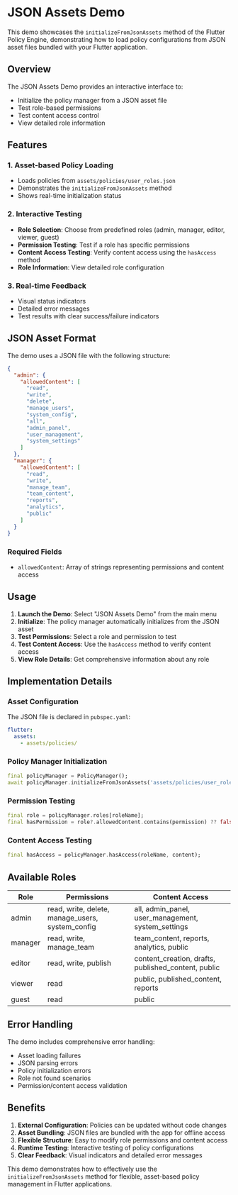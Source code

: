 # JSON Assets Demo

This demo showcases the `initializeFromJsonAssets` method of the Flutter Policy Engine, demonstrating how to load policy configurations from JSON asset files bundled with your Flutter application.

## Overview

The JSON Assets Demo provides an interactive interface to:

- Initialize the policy manager from a JSON asset file
- Test role-based permissions
- Test content access control
- View detailed role information

## Features

### 1. Asset-based Policy Loading

- Loads policies from `assets/policies/user_roles.json`
- Demonstrates the `initializeFromJsonAssets` method
- Shows real-time initialization status

### 2. Interactive Testing

- **Role Selection**: Choose from predefined roles (admin, manager, editor, viewer, guest)
- **Permission Testing**: Test if a role has specific permissions
- **Content Access Testing**: Verify content access using the `hasAccess` method
- **Role Information**: View detailed role configuration

### 3. Real-time Feedback

- Visual status indicators
- Detailed error messages
- Test results with clear success/failure indicators

## JSON Asset Format

The demo uses a JSON file with the following structure:

```json
{
  "admin": {
    "allowedContent": [
      "read",
      "write",
      "delete",
      "manage_users",
      "system_config",
      "all",
      "admin_panel",
      "user_management",
      "system_settings"
    ]
  },
  "manager": {
    "allowedContent": [
      "read",
      "write",
      "manage_team",
      "team_content",
      "reports",
      "analytics",
      "public"
    ]
  }
}
```

### Required Fields

- `allowedContent`: Array of strings representing permissions and content access

## Usage

1. **Launch the Demo**: Select "JSON Assets Demo" from the main menu
2. **Initialize**: The policy manager automatically initializes from the JSON asset
3. **Test Permissions**: Select a role and permission to test
4. **Test Content Access**: Use the `hasAccess` method to verify content access
5. **View Role Details**: Get comprehensive information about any role

## Implementation Details

### Asset Configuration

The JSON file is declared in `pubspec.yaml`:

```yaml
flutter:
  assets:
    - assets/policies/
```

### Policy Manager Initialization

```dart
final policyManager = PolicyManager();
await policyManager.initializeFromJsonAssets('assets/policies/user_roles.json');
```

### Permission Testing

```dart
final role = policyManager.roles[roleName];
final hasPermission = role?.allowedContent.contains(permission) ?? false;
```

### Content Access Testing

```dart
final hasAccess = policyManager.hasAccess(roleName, content);
```

## Available Roles

| Role    | Permissions                                      | Content Access                                      |
| ------- | ------------------------------------------------ | --------------------------------------------------- |
| admin   | read, write, delete, manage_users, system_config | all, admin_panel, user_management, system_settings  |
| manager | read, write, manage_team                         | team_content, reports, analytics, public            |
| editor  | read, write, publish                             | content_creation, drafts, published_content, public |
| viewer  | read                                             | public, published_content, reports                  |
| guest   | read                                             | public                                              |

## Error Handling

The demo includes comprehensive error handling:

- Asset loading failures
- JSON parsing errors
- Policy initialization errors
- Role not found scenarios
- Permission/content access validation

## Benefits

1. **External Configuration**: Policies can be updated without code changes
2. **Asset Bundling**: JSON files are bundled with the app for offline access
3. **Flexible Structure**: Easy to modify role permissions and content access
4. **Runtime Testing**: Interactive testing of policy configurations
5. **Clear Feedback**: Visual indicators and detailed error messages

This demo demonstrates how to effectively use the `initializeFromJsonAssets` method for flexible, asset-based policy management in Flutter applications.
